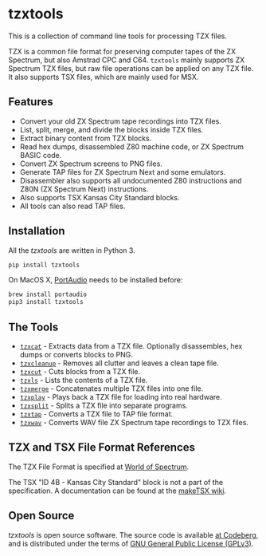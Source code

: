 # tzxtools

This is a collection of command line tools for processing TZX files.

TZX is a common file format for preserving computer tapes of the ZX Spectrum, but also Amstrad CPC and C64. `tzxtools` mainly supports ZX Spectrum TZX files, but raw file operations can be applied on any TZX file. It also supports TSX files, which are mainly used for MSX.

## Features

* Convert your old ZX Spectrum tape recordings into TZX files.
* List, split, merge, and divide the blocks inside TZX files.
* Extract binary content from TZX blocks.
* Read hex dumps, disassembled Z80 machine code, or ZX Spectrum BASIC code.
* Convert ZX Spectrum screens to PNG files.
* Generate TAP files for ZX Spectrum Next and some emulators.
* Disassembler also supports all undocumented Z80 instructions and Z80N (ZX Spectrum Next) instructions.
* Also supports TSX Kansas City Standard blocks.
* All tools can also read TAP files.

## Installation

All the _tzxtools_ are written in Python 3.

```sh
pip install tzxtools
```

On MacOS X, [PortAudio](http://www.portaudio.com/) needs to be installed before:

```sh
brew install portaudio
pip3 install tzxtools
```

## The Tools

* [`tzxcat`](tzxcat.md) - Extracts data from a TZX file. Optionally disassembles, hex dumps or converts blocks to PNG.
* [`tzxcleanup`](tzxcleanup.md) - Removes all clutter and leaves a clean tape file.
* [`tzxcut`](tzxcut.md) - Cuts blocks from a TZX file.
* [`tzxls`](tzxls.md) - Lists the contents of a TZX file.
* [`tzxmerge`](tzxmerge.md) - Concatenates multiple TZX files into one file.
* [`tzxplay`](tzxplay.md) - Plays back a TZX file for loading into real hardware.
* [`tzxsplit`](tzxsplit.md) - Splits a TZX file into separate programs.
* [`tzxtap`](tzxtap.md) - Converts a TZX file to TAP file format.
* [`tzxwav`](tzxwav.md) - Converts WAV file ZX Spectrum tape recordings to TZX files.

## TZX and TSX File Format References

The TZX File Format is specified at [World of Spectrum](https://www.worldofspectrum.org/TZXformat.html).

The TSX "ID 4B - Kansas City Standard" block is not a part of the specification. A documentation can be found at the [makeTSX wiki](https://github.com/nataliapc/makeTSX/wiki/Tutorial-How-to-generate-TSX-files#14-the-new-4b-block).

## Open Source

_tzxtools_ is open source software. The source code is available [at Codeberg](https://codeberg.org/shred/tzxtools), and is distributed under the terms of [GNU General Public License (GPLv3)](https://www.gnu.org/licenses/gpl-3.0.en.html#content).
